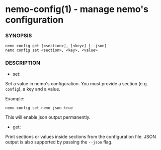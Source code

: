 nemo-config(1) - manage nemo's configuration
============================================

### SYNOPSIS

    nemo config get [<section>], [<key>] [--json]
    nemo config set <section>, <key>, <value>


### DESCRIPTION

 - set:

Set a value in nemo's configuration. You must provide a section
(e.g. `config`), a key and a value.

Example:

    nemo config set nemo json true

This will enable json output permanently.


 - get:

Print sections or values inside sections from the configuration file.
JSON output is also supported by passing the `--json` flag.
